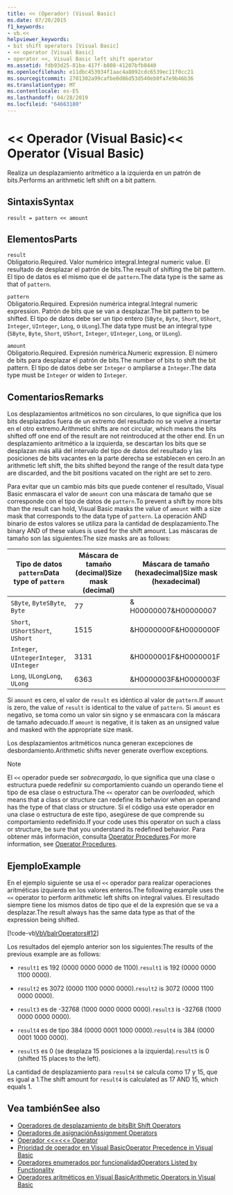 ```yaml
---
title: << (Operador) (Visual Basic)
ms.date: 07/20/2015
f1_keywords:
- vb.<<
helpviewer_keywords:
- bit shift operators [Visual Basic]
- << operator [Visual Basic]
- operator <<, Visual Basic left shift operator
ms.assetid: fdb93d25-81ba-417f-b808-41207bfb8440
ms.openlocfilehash: e11dbc453934f1aac4a8092cdc6539ec11f0cc21
ms.sourcegitcommit: 2701302a99cafbe0d86d53d540eb0fa7e9b46b36
ms.translationtype: MT
ms.contentlocale: es-ES
ms.lasthandoff: 04/28/2019
ms.locfileid: "64663180"
---
```

# <a name="-operator-visual-basic"></a><span data-ttu-id="18690-102">\<\< Operador (Visual Basic)</span><span class="sxs-lookup"><span data-stu-id="18690-102">\<\< Operator (Visual Basic)</span></span>
<span data-ttu-id="18690-103">Realiza un desplazamiento aritmético a la izquierda en un patrón de bits.</span><span class="sxs-lookup"><span data-stu-id="18690-103">Performs an arithmetic left shift on a bit pattern.</span></span>  
  
## <a name="syntax"></a><span data-ttu-id="18690-104">Sintaxis</span><span class="sxs-lookup"><span data-stu-id="18690-104">Syntax</span></span>  
  
```  
result = pattern << amount  
```  
  
## <a name="parts"></a><span data-ttu-id="18690-105">Elementos</span><span class="sxs-lookup"><span data-stu-id="18690-105">Parts</span></span>  
 `result`  
 <span data-ttu-id="18690-106">Obligatorio.</span><span class="sxs-lookup"><span data-stu-id="18690-106">Required.</span></span> <span data-ttu-id="18690-107">Valor numérico integral.</span><span class="sxs-lookup"><span data-stu-id="18690-107">Integral numeric value.</span></span> <span data-ttu-id="18690-108">El resultado de desplazar el patrón de bits.</span><span class="sxs-lookup"><span data-stu-id="18690-108">The result of shifting the bit pattern.</span></span> <span data-ttu-id="18690-109">El tipo de datos es el mismo que el de `pattern`.</span><span class="sxs-lookup"><span data-stu-id="18690-109">The data type is the same as that of `pattern`.</span></span>  
  
 `pattern`  
 <span data-ttu-id="18690-110">Obligatorio.</span><span class="sxs-lookup"><span data-stu-id="18690-110">Required.</span></span> <span data-ttu-id="18690-111">Expresión numérica integral.</span><span class="sxs-lookup"><span data-stu-id="18690-111">Integral numeric expression.</span></span> <span data-ttu-id="18690-112">Patrón de bits que se van a desplazar.</span><span class="sxs-lookup"><span data-stu-id="18690-112">The bit pattern to be shifted.</span></span> <span data-ttu-id="18690-113">El tipo de datos debe ser un tipo entero (`SByte`, `Byte`, `Short`, `UShort`, `Integer`, `UInteger`, `Long`, o `ULong`).</span><span class="sxs-lookup"><span data-stu-id="18690-113">The data type must be an integral type (`SByte`, `Byte`, `Short`, `UShort`, `Integer`, `UInteger`, `Long`, or `ULong`).</span></span>  
  
 `amount`  
 <span data-ttu-id="18690-114">Obligatorio.</span><span class="sxs-lookup"><span data-stu-id="18690-114">Required.</span></span> <span data-ttu-id="18690-115">Expresión numérica.</span><span class="sxs-lookup"><span data-stu-id="18690-115">Numeric expression.</span></span> <span data-ttu-id="18690-116">El número de bits para desplazar el patrón de bits.</span><span class="sxs-lookup"><span data-stu-id="18690-116">The number of bits to shift the bit pattern.</span></span> <span data-ttu-id="18690-117">El tipo de datos debe ser `Integer` o ampliarse a `Integer`.</span><span class="sxs-lookup"><span data-stu-id="18690-117">The data type must be `Integer` or widen to `Integer`.</span></span>  
  
## <a name="remarks"></a><span data-ttu-id="18690-118">Comentarios</span><span class="sxs-lookup"><span data-stu-id="18690-118">Remarks</span></span>  
 <span data-ttu-id="18690-119">Los desplazamientos aritméticos no son circulares, lo que significa que los bits desplazados fuera de un extremo del resultado no se vuelve a insertar en el otro extremo.</span><span class="sxs-lookup"><span data-stu-id="18690-119">Arithmetic shifts are not circular, which means the bits shifted off one end of the result are not reintroduced at the other end.</span></span> <span data-ttu-id="18690-120">En un desplazamiento aritmético a la izquierda, se descartan los bits que se desplazan más allá del intervalo del tipo de datos del resultado y las posiciones de bits vacantes en la parte derecha se establecen en cero.</span><span class="sxs-lookup"><span data-stu-id="18690-120">In an arithmetic left shift, the bits shifted beyond the range of the result data type are discarded, and the bit positions vacated on the right are set to zero.</span></span>  
  
 <span data-ttu-id="18690-121">Para evitar que un cambio más bits que puede contener el resultado, Visual Basic enmascara el valor de `amount` con una máscara de tamaño que se corresponde con el tipo de datos de `pattern`.</span><span class="sxs-lookup"><span data-stu-id="18690-121">To prevent a shift by more bits than the result can hold, Visual Basic masks the value of `amount` with a size mask that corresponds to the data type of `pattern`.</span></span> <span data-ttu-id="18690-122">La operación AND binario de estos valores se utiliza para la cantidad de desplazamiento.</span><span class="sxs-lookup"><span data-stu-id="18690-122">The binary AND of these values is used for the shift amount.</span></span> <span data-ttu-id="18690-123">Las máscaras de tamaño son las siguientes:</span><span class="sxs-lookup"><span data-stu-id="18690-123">The size masks are as follows:</span></span>  
  
|<span data-ttu-id="18690-124">Tipo de datos `pattern`</span><span class="sxs-lookup"><span data-stu-id="18690-124">Data type of `pattern`</span></span>|<span data-ttu-id="18690-125">Máscara de tamaño (decimal)</span><span class="sxs-lookup"><span data-stu-id="18690-125">Size mask (decimal)</span></span>|<span data-ttu-id="18690-126">Máscara de tamaño (hexadecimal)</span><span class="sxs-lookup"><span data-stu-id="18690-126">Size mask (hexadecimal)</span></span>|  
|----------------------------|---------------------------|-------------------------------|  
|<span data-ttu-id="18690-127">`SByte`, `Byte`</span><span class="sxs-lookup"><span data-stu-id="18690-127">`SByte`, `Byte`</span></span>|<span data-ttu-id="18690-128">7</span><span class="sxs-lookup"><span data-stu-id="18690-128">7</span></span>|<span data-ttu-id="18690-129">&AMP; H00000007</span><span class="sxs-lookup"><span data-stu-id="18690-129">&H00000007</span></span>|  
|<span data-ttu-id="18690-130">`Short`, `UShort`</span><span class="sxs-lookup"><span data-stu-id="18690-130">`Short`, `UShort`</span></span>|<span data-ttu-id="18690-131">15</span><span class="sxs-lookup"><span data-stu-id="18690-131">15</span></span>|<span data-ttu-id="18690-132">&H0000000F</span><span class="sxs-lookup"><span data-stu-id="18690-132">&H0000000F</span></span>|  
|<span data-ttu-id="18690-133">`Integer`, `UInteger`</span><span class="sxs-lookup"><span data-stu-id="18690-133">`Integer`, `UInteger`</span></span>|<span data-ttu-id="18690-134">31</span><span class="sxs-lookup"><span data-stu-id="18690-134">31</span></span>|<span data-ttu-id="18690-135">&H0000001F</span><span class="sxs-lookup"><span data-stu-id="18690-135">&H0000001F</span></span>|  
|<span data-ttu-id="18690-136">`Long`, `ULong`</span><span class="sxs-lookup"><span data-stu-id="18690-136">`Long`, `ULong`</span></span>|<span data-ttu-id="18690-137">63</span><span class="sxs-lookup"><span data-stu-id="18690-137">63</span></span>|<span data-ttu-id="18690-138">&H0000003F</span><span class="sxs-lookup"><span data-stu-id="18690-138">&H0000003F</span></span>|  
  
 <span data-ttu-id="18690-139">Si `amount` es cero, el valor de `result` es idéntico al valor de `pattern`.</span><span class="sxs-lookup"><span data-stu-id="18690-139">If `amount` is zero, the value of `result` is identical to the value of `pattern`.</span></span> <span data-ttu-id="18690-140">Si `amount` es negativo, se toma como un valor sin signo y se enmascara con la máscara de tamaño adecuado.</span><span class="sxs-lookup"><span data-stu-id="18690-140">If `amount` is negative, it is taken as an unsigned value and masked with the appropriate size mask.</span></span>  
  
 <span data-ttu-id="18690-141">Los desplazamientos aritméticos nunca generan excepciones de desbordamiento.</span><span class="sxs-lookup"><span data-stu-id="18690-141">Arithmetic shifts never generate overflow exceptions.</span></span>  
  
> [!NOTE]
>  <span data-ttu-id="18690-142">El `<<` operador puede ser *sobrecargado*, lo que significa que una clase o estructura puede redefinir su comportamiento cuando un operando tiene el tipo de esa clase o estructura.</span><span class="sxs-lookup"><span data-stu-id="18690-142">The `<<` operator can be *overloaded*, which means that a class or structure can redefine its behavior when an operand has the type of that class or structure.</span></span> <span data-ttu-id="18690-143">Si el código usa este operador en una clase o estructura de este tipo, asegúrese de que comprende su comportamiento redefinido.</span><span class="sxs-lookup"><span data-stu-id="18690-143">If your code uses this operator on such a class or structure, be sure that you understand its redefined behavior.</span></span> <span data-ttu-id="18690-144">Para obtener más información, consulta [Operator Procedures](../../../visual-basic/programming-guide/language-features/procedures/operator-procedures.md).</span><span class="sxs-lookup"><span data-stu-id="18690-144">For more information, see [Operator Procedures](../../../visual-basic/programming-guide/language-features/procedures/operator-procedures.md).</span></span>  
  
## <a name="example"></a><span data-ttu-id="18690-145">Ejemplo</span><span class="sxs-lookup"><span data-stu-id="18690-145">Example</span></span>  
 <span data-ttu-id="18690-146">En el ejemplo siguiente se usa el `<<` operador para realizar operaciones aritméticas izquierda en los valores enteros.</span><span class="sxs-lookup"><span data-stu-id="18690-146">The following example uses the `<<` operator to perform arithmetic left shifts on integral values.</span></span> <span data-ttu-id="18690-147">El resultado siempre tiene los mismos datos de tipo que el de la expresión que se va a desplazar.</span><span class="sxs-lookup"><span data-stu-id="18690-147">The result always has the same data type as that of the expression being shifted.</span></span>  
  
 [!code-vb[VbVbalrOperators#12](~/samples/snippets/visualbasic/VS_Snippets_VBCSharp/VbVbalrOperators/VB/Class1.vb#12)]  
  
 <span data-ttu-id="18690-148">Los resultados del ejemplo anterior son los siguientes:</span><span class="sxs-lookup"><span data-stu-id="18690-148">The results of the previous example are as follows:</span></span>  
  
- <span data-ttu-id="18690-149">`result1` es 192 (0000 0000 0000 de 1100).</span><span class="sxs-lookup"><span data-stu-id="18690-149">`result1` is 192 (0000 0000 1100 0000).</span></span>  
  
- <span data-ttu-id="18690-150">`result2` es 3072 (0000 1100 0000 0000).</span><span class="sxs-lookup"><span data-stu-id="18690-150">`result2` is 3072 (0000 1100 0000 0000).</span></span>  
  
- <span data-ttu-id="18690-151">`result3` es de -32768 (1000 0000 0000 0000).</span><span class="sxs-lookup"><span data-stu-id="18690-151">`result3` is -32768 (1000 0000 0000 0000).</span></span>  
  
- <span data-ttu-id="18690-152">`result4` es de tipo 384 (0000 0001 1000 0000).</span><span class="sxs-lookup"><span data-stu-id="18690-152">`result4` is 384 (0000 0001 1000 0000).</span></span>  
  
- <span data-ttu-id="18690-153">`result5` es 0 (se desplaza 15 posiciones a la izquierda).</span><span class="sxs-lookup"><span data-stu-id="18690-153">`result5` is 0 (shifted 15 places to the left).</span></span>  
  
 <span data-ttu-id="18690-154">La cantidad de desplazamiento para `result4` se calcula como 17 y 15, que es igual a 1.</span><span class="sxs-lookup"><span data-stu-id="18690-154">The shift amount for `result4` is calculated as 17 AND 15, which equals 1.</span></span>  
  
## <a name="see-also"></a><span data-ttu-id="18690-155">Vea también</span><span class="sxs-lookup"><span data-stu-id="18690-155">See also</span></span>

- [<span data-ttu-id="18690-156">Operadores de desplazamiento de bits</span><span class="sxs-lookup"><span data-stu-id="18690-156">Bit Shift Operators</span></span>](../../../visual-basic/language-reference/operators/bit-shift-operators.md)
- [<span data-ttu-id="18690-157">Operadores de asignación</span><span class="sxs-lookup"><span data-stu-id="18690-157">Assignment Operators</span></span>](../../../visual-basic/language-reference/operators/assignment-operators.md)
- [<span data-ttu-id="18690-158">Operador <<=</span><span class="sxs-lookup"><span data-stu-id="18690-158"><<= Operator</span></span>](../../../visual-basic/language-reference/operators/left-shift-assignment-operator.md)
- [<span data-ttu-id="18690-159">Prioridad de operador en Visual Basic</span><span class="sxs-lookup"><span data-stu-id="18690-159">Operator Precedence in Visual Basic</span></span>](../../../visual-basic/language-reference/operators/operator-precedence.md)
- [<span data-ttu-id="18690-160">Operadores enumerados por funcionalidad</span><span class="sxs-lookup"><span data-stu-id="18690-160">Operators Listed by Functionality</span></span>](../../../visual-basic/language-reference/operators/operators-listed-by-functionality.md)
- [<span data-ttu-id="18690-161">Operadores aritméticos en Visual Basic</span><span class="sxs-lookup"><span data-stu-id="18690-161">Arithmetic Operators in Visual Basic</span></span>](../../../visual-basic/programming-guide/language-features/operators-and-expressions/arithmetic-operators.md)
